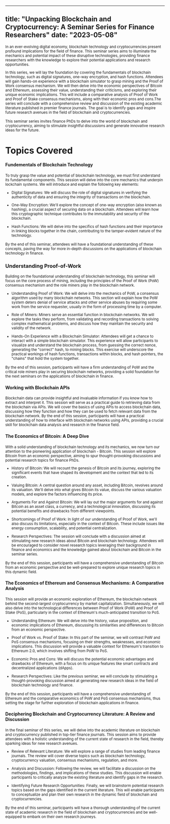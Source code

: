 

---
title: "Unpacking Blockchain and Cryptocurrency: A Seminar Series for Finance Researchers"
date: "2023-05-08"
---

<small>
In an ever-evolving digital economy, blockchain technology and cryptocurrencies present profound implications for the field of finance. This seminar series aims to illuminate the mechanics and potential impact of these disruptive technologies, providing finance researchers with the knowledge to explore their potential applications and research opportunities.

In this series, we will lay the foundation by covering the fundamentals of blockchain technology, such as digital signatures, one-way encryption, and hash functions. Attendees will gain hands-on experience with a blockchain simulator to grasp mining and the Proof of Work consensus mechanism. We will then delve into the economic perspectives of Bitcoin and Ethereum, assessing their value, understanding their criticisms, and exploring their unique economic implications. This will include a comparative analysis of Proof of Work and Proof of Stake consensus mechanisms, along with their economic pros and cons.The series will conclude with a comprehensive review and discussion of the existing academic literature published in premier finance journals. The goal is to identify gaps and inspire future research avenues in the field of blockchain and cryptocurrencies.

This seminar series invites finance PhDs to delve into the world of blockchain and cryptocurrency, aiming to stimulate insightful discussions and generate innovative research ideas for the future.
</small>

# Topics Covered

#### Fundementals of Blockchain Technology

<small>
To truly grasp the value and potential of blockchain technology, we must first understand its fundamental components. This session will delve into the core mechanics that underpin lockchain systems. We will introduce and explain the following key elements:

- Digital Signatures: We will discuss the role of digital signatures in verifying the authenticity of data and ensuring the integrity of transactions on the blockchain.

- One-Way Encryption: We'll explore the concept of one-way encryption (also known as hashing), a crucial aspect of securing data on a blockchain. Attendees will learn how this cryptographic technique contributes to the immutability and security of the blockchain.

- Hash Functions: We will delve into the specifics of hash functions and their importance in linking blocks together in the chain, contributing to the tamper-evident nature of the technology.

By the end of this seminar, attendees will have a foundational understanding of these concepts, paving the way for more in-depth discussions on the applications of blockchain technology in finance.
</small>

### Understanding Proof-of-Work

<small>
Building on the foundational understanding of blockchain technology, this seminar will focus on the core process of mining, including the principles of the Proof of Work (PoW) consensus mechanism and the role miners play in the blockchain network.

- Understanding Proof of Work: We will delve into the mechanics of PoW, a consensus algorithm used by many blockchain networks. This section will explain how the PoW system deters denial of service attacks and other service abuses by requiring some work from the service requester, usually in the form of processing time by a computer.

- Role of Miners: Miners serve an essential function in blockchain networks. We will explore the tasks they perform, from validating and recording transactions to solving complex mathematical problems, and discuss how they maintain the security and validity of the network.

- Hands-On Experience with a Blockchain Simulator: Attendees will get a chance to interact with a simple blockchain simulator. This experience will allow participants to visualize and understand the blockchain process, from guessing the correct nonce, generating the "correct" hash, to mining blocks. This exercise will underscore the practical workings of hash functions, transactions within blocks, and hash pointers, the "chains" that hold the system together.

By the end of this session, participants will have a firm understanding of PoW and the critical role miners play in securing blockchain networks, providing a solid foundation for the next seminars on the applications of blockchain in finance.
</small>

#### Working with Blockchain APIs
<small>
Blockchain data can provide insightful and invaluable information if you know how to extract and interpret it. This session will serve as a practical guide to retrieving data from the blockchain via APIs. We will cover the basics of using APIs to access blockchain data, discussing how they function and how they can be used to fetch relevant data from the blockchain network. By the end of this session, participants will have a practical understanding of how to interface with blockchain networks using APIs, providing a crucial skill for blockchain data analysis and research in the finance field.
</small>


####  The Economics of Bitcoin: A Deep Dive

<small>
With a solid understanding of blockchain technology and its mechanics, we now turn our attention to the pioneering application of blockchain - Bitcoin. This session will explore Bitcoin from an economic perspective, aiming to spur thought-provoking discussions and potential research topics for finance PhDs.

- History of Bitcoin: We will recount the genesis of Bitcoin and its journey, exploring the significant events that have shaped its development and the context that led to its creation.

- Valuing Bitcoin: A central question around any asset, including Bitcoin, revolves around its valuation. We'll delve into what gives Bitcoin its value, discuss the various valuation models, and explore the factors influencing its price.

- Arguments For and Against Bitcoin: We will lay out the major arguments for and against Bitcoin as an asset class, a currency, and a technological innovation, discussing its potential benefits and drawbacks from different viewpoints.

- Shortcomings of Proof of Work: In light of our understanding of Proof of Work, we'll also discuss its limitations, especially in the context of Bitcoin. These include issues like energy consumption, scalability, and potential centralization.

- Research Perspectives: The session will conclude with a discussion aimed at stimulating new research ideas about Bitcoin and blockchain technology. Attendees will be encouraged to consider novel research topics leveraging their background in finance and economics and the knowledge gained about blockchain and Bitcoin in the seminar series.

By the end of this session, participants will have a comprehensive understanding of Bitcoin from an economic perspective and be well-prepared to explore unique research topics in this dynamic field.
</small>


#### The Economics of Ethereum and Consensus Mechanisms: A Comparative Analysis

<small>
This session will provide an economic exploration of Ethereum, the blockchain network behind the second-largest cryptocurrency by market capitalization. Simultaneously, we will also delve into the technological differences between Proof of Work (PoW) and Proof of Stake (PoS), particularly in the context of Ethereum's much-anticipated transition to PoS.

- Understanding Ethereum: We will delve into the history, value proposition, and economic implications of Ethereum, discussing its similarities and differences to Bitcoin from an economic perspective.

- Proof of Work vs. Proof of Stake: In this part of the seminar, we will contrast PoW and PoS consensus mechanisms, focusing on their strengths, weaknesses, and economic implications. This discussion will provide a valuable context for Ethereum's transition to Ethereum 2.0, which involves shifting from PoW to PoS.

- Economic Pros and Cons: We will discuss the potential economic advantages and drawbacks of Ethereum, with a focus on its unique features like smart contracts and decentralized applications (dApps).

- Research Perspectives: Like the previous seminar, we will conclude by stimulating a thought-provoking discussion aimed at generating new research ideas in the field of blockchain technology and finance.

By the end of this session, participants will have a comprehensive understanding of Ethereum and the comparative economics of PoW and PoS consensus mechanisms, thus setting the stage for further exploration of blockchain applications in finance.
</small>

#### Deciphering Blockchain and Cryptocurrency Literature: A Review and Discussion

<small>
In the final seminar of this series, we will delve into the academic literature on blockchain and cryptocurrency published in top-tier finance journals. This session aims to provide attendees with a holistic understanding of the current state of research in the field, thereby sparking ideas for new research avenues.

- Review of Relevant Literature: We will explore a range of studies from leading finance journals. The review will cover diverse topics such as blockchain technology, cryptocurrency valuation, consensus mechanisms, regulation, and more.

- Analysis and Discussion: Following the review, we will facilitate a discussion on the methodologies, findings, and implications of these studies. This discussion will enable participants to critically analyze the existing literature and identify gaps in the research.

- Identifying Future Research Opportunities: Finally, we will brainstorm potential research topics based on the gaps identified in the current literature. This will enable participants to conceptualize and plan their own research in the dynamic field of blockchain and cryptocurrencies.

By the end of this seminar, participants will have a thorough understanding of the current state of academic research in the field of blockchain and cryptocurrencies and be well-equipped to embark on their own research journeys.
</small>
